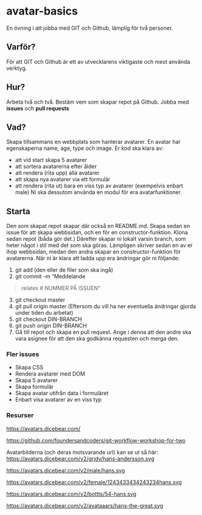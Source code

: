 # avatar-basics
En övning i att jobba med GIT och Github, lämplig för två personer.
## Varför?
För att GIT och Github är ett av utvecklarens viktigaste och mest använda verktyg.
## Hur?
Arbeta två och två. Bestäm vem som skapar repot på Github. Jobba med **issues** och **pull requests**
## Vad?
Skapa tillsammans en webbplats som hanterar avatarer. En avatar har egenskaperna name, age, type och image.
Er kod ska klara av:
* att vid start skapa 5 avatarer
* att sortera avatarerna efter ålder
* att rendera (rita upp) alla avatarer
* att skapa nya avatarer via ett formulär
* att rendera (rita ut) bara en viss typ av avatarer (exempelvis enbart male)
Ni ska dessutom använda en modul för era avatarfunktioner.

## Starta
Den som skapat repot skapar där också en README.md. Skapa sedan en issue för att skapa webbsidan, och en för en constructor-funktion.
Klona sedan repot (båda gör det.)
Därefter skapar ni lokalt varsin branch, som heter något i stil med det som ska göras. 
Lämpligen skriver sedan en av er ihop webbsidan, medan den andra skapar en constructor-funktion för avatarerna. När ni är klara att ladda upp era ändringar gör ni följande:

1. git add (den eller de filer som ska ingå)
2. git commit -m “Meddelande
> relates # NUMMER PÅ ISSUEN”
3. git checkout master  
4. git pull origin master (Eftersom du vill ha ner eventuella ändringar gjorda under tiden du arbetat) 
5. git checkout DIN-BRANCH
6. git push origin DIN-BRANCH
7. Gå till repot och skapa en pull request. Ange i denna att den andre ska vara asignee för att den ska godkänna requesten och merga den.
### Fler issues
* Skapa CSS
* Rendera avatarer med DOM
* Skapa 5 avatarer
* Skapa formulär
* Skapa avatar utifrån data i formuläret
* Enbart visa avatarer av en viss typ
### Resurser 
https://avatars.dicebear.com/

https://github.com/foundersandcoders/git-workflow-workshop-for-two 

Avatarbilderna (och deras motsvarande url) kan se ut så här:
https://avatars.dicebear.com/v2/gridy/hans-andersson.svg

https://avatars.dicebear.com/v2/male/hans.svg

https://avatars.dicebear.com/v2/female/1243433434243234hans.svg

https://avatars.dicebear.com/v2/bottts/54-hans.svg

https://avatars.dicebear.com/v2/avataaars/hans-the-great.svg
